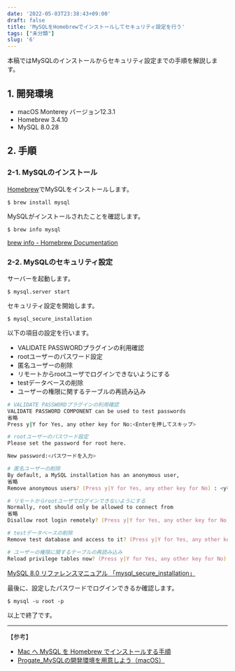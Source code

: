 ```yaml
---
date: '2022-05-03T23:38:43+09:00'
draft: false
title: 'MySQLをHomebrewでインストールしてセキュリティ設定を行う'
tags: ["未分類"]
slug: '6'
---
```


本稿ではMySQLのインストールからセキュリティ設定までの手順を解説します。

## 1. 開発環境
- macOS Monterey バージョン12.3.1
- Homebrew 3.4.10
- MySQL 8.0.28

## 2. 手順

### 2-1. MySQLのインストール
[Homebrew](https://brew.sh/index_ja)でMySQLをインストールします。
```
$ brew install mysql
```

MySQLがインストールされたことを確認します。
```
$ brew info mysql
```

[brew info - Homebrew Documentation](https://docs.brew.sh/Manpage#info-abv-options-formulacask-)

### 2-2. MySQLのセキュリティ設定
サーバーを起動します。
```
$ mysql.server start
```
セキュリティ設定を開始します。
```
$ mysql_secure_installation
```

以下の項目の設定を行います。

- VALIDATE PASSWORDプラグインの利用確認
- rootユーザーのパスワード設定
- 匿名ユーザーの削除
- リモートからrootユーザでログインできないようにする
- testデータベースの削除
- ユーザーの権限に関するテーブルの再読み込み

```zsh
# VALIDATE PASSWORDプラグインの利用確認
VALIDATE PASSWORD COMPONENT can be used to test passwords
省略
Press y|Y for Yes, any other key for No:<Enterを押してスキップ>
```
```zsh
# rootユーザーのパスワード設定
Please set the password for root here.

New password:<パスワードを入力>
```
```zsh
# 匿名ユーザーの削除
By default, a MySQL installation has an anonymous user,
省略
Remove anonymous users? (Press y|Y for Yes, any other key for No) : <yを入力>
```
```zsh
# リモートからrootユーザでログインできないようにする
Normally, root should only be allowed to connect from
省略
Disallow root login remotely? (Press y|Y for Yes, any other key for No) :<yを入力>
```
```zsh
# testデータベースの削除
Remove test database and access to it? (Press y|Y for Yes, any other key for No) :<yを入力> 
```
```zsh
# ユーザーの権限に関するテーブルの再読み込み
Reload privilege tables now? (Press y|Y for Yes, any other key for No) :<yを入力>
```
[MySQL 8.0 リファレンスマニュアル 「mysql_secure_installation」](https://dev.mysql.com/doc/refman/8.0/ja/mysql-secure-installation.html)

最後に、設定したパスワードでログインできるか確認します。
```
$ mysql -u root -p
```

以上で終了です。

___

【参考】

- [Mac へ MySQL を Homebrew でインストールする手順](https://qiita.com/hkusu/items/cda3e8461e7a46ecf25d)
- [Progate_MySQLの開発環境を用意しよう（macOS）](https://prog-8.com/docs/mysql-env)

